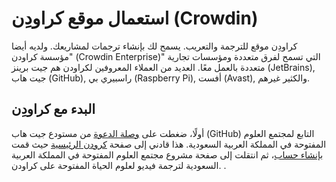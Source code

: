 # استعمال موقع كراودِن (Crowdin)
كراودِن موقع للترجمة والتعريب. يسمح لك بإنشاء ترجمات لمشاريعك. ولديه أيضا "مؤسسة كراودن (Crowdin Enterprise)" التي تسمح لفرق متعددة ومؤسسات تجارية متعددة بالعمل معًا. العديد من العملاء المعروفين لكراودن هم جيت برينز (JetBrains), جيت هاب (GitHub), راسبيري بي (Raspberry Pi), أفست (Avast), والكثير غيرهم.   
## البدء مع كراودِن
أولًا، ضغطت على [وصلة الدعوة](https://crowdin.com/project/ols3) من مستودع جيت هاب (GitHub) التابع لمجتمع العلوم المفتوحة في المملكة العربية السعودية. هذا قادني إلى صفحة [كرودن الرئيسية](https://crowdin.com) حيث قمت [بإنشاء حساب](https://crowdin.com/join)، ثم انتقلت إلى صفحة مشروع مجتمع العلوم المفتوحة في المملكة العربية السعودية لترجمة فيديو لعلوم الحياة المفتوحة على كراودن. .

